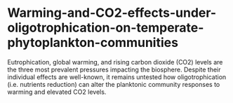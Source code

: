 # Warming-and-CO2-effects-under-oligotrophication-on-temperate-phytoplankton-communities
Eutrophication, global warming, and rising carbon dioxide (CO2) levels are the three most prevalent pressures impacting the biosphere. Despite their individual effects are well-known, it remains untested how oligotrophication (i.e. nutrients reduction) can alter the planktonic community responses to warming and elevated CO2 levels.
